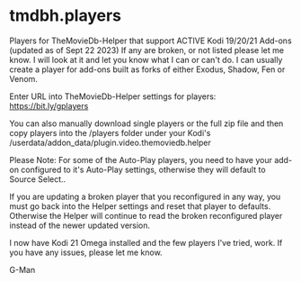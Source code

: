# tmdbh.players

Players for TheMovieDb-Helper that support ACTIVE Kodi 19/20/21 Add-ons (updated as of Sept 22 2023) 
If any are broken, or not listed please let me know. I will look at it and let you know what I can or can't do. 
I can usually create a player for add-ons built as forks of either Exodus, Shadow, Fen or Venom.

Enter URL into TheMovieDb-Helper settings for players: https://bit.ly/gplayers

You can also manually download single players or the full zip file and then copy players into the /players folder under your Kodi's /userdata/addon_data/plugin.video.themoviedb.helper 

Please Note: For some of the Auto-Play players, you need to have your add-on configured to it's Auto-Play settings, otherwise they will default to Source Select..

If you are updating a broken player that you reconfigured in any way, you must go back into the Helper settings and reset that player to defaults. Otherwise the Helper will continue to read the broken reconfigured player instead of the newer updated version.  

I now have Kodi 21 Omega installed and the few players I've tried, work. If you have any issues, please let me know.

G-Man